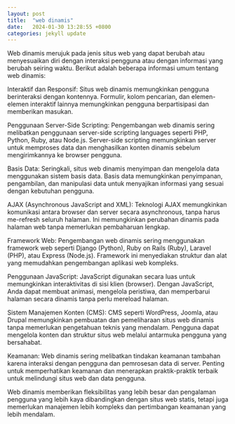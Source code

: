 ```yaml
---
layout: post
title:  "web dinamis"
date:   2024-01-30 13:28:55 +0800
categories: jekyll update
---
```


Web dinamis merujuk pada jenis situs web yang dapat berubah atau menyesuaikan diri dengan interaksi pengguna atau dengan informasi yang berubah seiring waktu.
Berikut adalah beberapa informasi umum tentang web dinamis:

Interaktif dan Responsif:
Situs web dinamis memungkinkan pengguna berinteraksi dengan kontennya. Formulir, kolom pencarian, dan elemen-elemen interaktif lainnya memungkinkan pengguna berpartisipasi dan memberikan masukan.

Penggunaan Server-Side Scripting:
Pengembangan web dinamis sering melibatkan penggunaan server-side scripting languages seperti PHP, Python, Ruby, atau Node.js. Server-side scripting memungkinkan server untuk memproses data dan menghasilkan konten dinamis sebelum mengirimkannya ke browser pengguna.

Basis Data:
Seringkali, situs web dinamis menyimpan dan mengelola data menggunakan sistem basis data. Basis data memungkinkan penyimpanan, pengambilan, dan manipulasi data untuk menyajikan informasi yang sesuai dengan kebutuhan pengguna.

AJAX (Asynchronous JavaScript and XML):
Teknologi AJAX memungkinkan komunikasi antara browser dan server secara asynchronous, tanpa harus me-refresh seluruh halaman. Ini memungkinkan perubahan dinamis pada halaman web tanpa memerlukan pembaharuan lengkap.

Framework Web:
Pengembangan web dinamis sering menggunakan framework web seperti Django (Python), Ruby on Rails (Ruby), Laravel (PHP), atau Express (Node.js). Framework ini menyediakan struktur dan alat yang memudahkan pengembangan aplikasi web kompleks.

Penggunaan JavaScript:
JavaScript digunakan secara luas untuk memungkinkan interaktivitas di sisi klien (browser). Dengan JavaScript, Anda dapat membuat animasi, mengelola peristiwa, dan memperbarui halaman secara dinamis tanpa perlu mereload halaman.

Sistem Manajemen Konten (CMS):
CMS seperti WordPress, Joomla, atau Drupal memungkinkan pembuatan dan pemeliharaan situs web dinamis tanpa memerlukan pengetahuan teknis yang mendalam. Pengguna dapat mengelola konten dan struktur situs web melalui antarmuka pengguna yang bersahabat.

Keamanan:
Web dinamis sering melibatkan tindakan keamanan tambahan karena interaksi dengan pengguna dan pemrosesan data di server. Penting untuk memperhatikan keamanan dan menerapkan praktik-praktik terbaik untuk melindungi situs web dan data pengguna.

Web dinamis memberikan fleksibilitas yang lebih besar dan pengalaman pengguna yang lebih kaya dibandingkan dengan situs web statis, tetapi juga memerlukan manajemen lebih kompleks dan pertimbangan keamanan yang lebih mendalam.